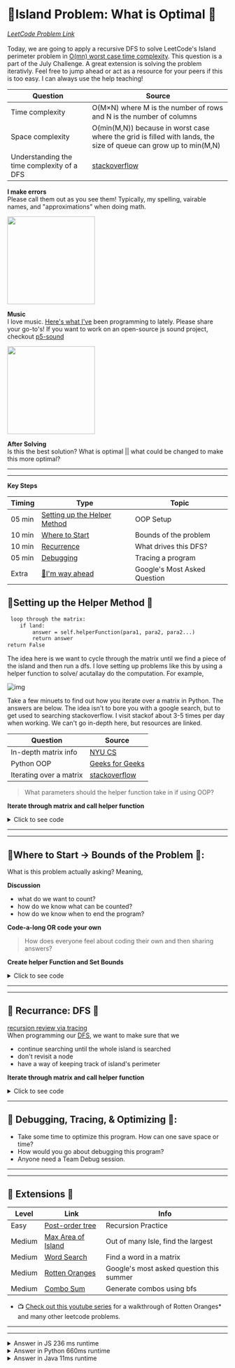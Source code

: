 # 🌴Island Problem: What is Optimal 🌴

*[LeetCode Problem Link](https://leetcode.com/problems/island-perimeter/)*<br><br>
Today, we are going to apply a recursive DFS to solve LeetCode's Island perimeter problem in [O(mn) worst case time complexity](https://ocw.mit.edu/courses/electrical-engineering-and-computer-science/6-0001-introduction-to-computer-science-and-programming-in-python-fall-2016/lecture-videos/lecture-10-understanding-program-efficiency-part-1/). This question is a part of the July Challenge. A great extension is solving the problem iterativly. Feel free to jump ahead or act as a resource for your peers if this is too easy. I can always use the help teaching!

| Question | Source                      |
|--------------------------------------------|------------------------------------------------------------------------------------------------------------------|
| Time complexity                            | O(M×N) where M is the number of rows and N is the number of columns                                              |
| Space complexity                           | O(min(M,N)) because in worst case where the grid is filled with lands, the size of queue can grow up to min(M,N) |
| Understanding the time complexity of a DFS | [stackoverflow](https://stackoverflow.com/questions/34816910/complexity-of-a-recursive-dfs)                      |

**I make errors**<br>
Please call them out as you see them! Typically, my spelling, vairable names, and "approximations" when doing math.

<img src='https://media.giphy.com/media/mq5y2jHRCAqMo/giphy.gif' height='200'>

**Music**<br>
I love music.
[Here's what I've](https://www.youtube.com/watch?v=-UaZDpF3bS0) been programming to lately. Please share your go-to's! If you want to work on an open-source js sound project, checkout [p5-sound](https://github.com/processing/p5.js-sound)

<img src='https://media.giphy.com/media/UT5C4hCvmlSzJ7QeQy/giphy.gif' height="200">

**After Solving**<br>
Is this the best solution? What is optimal || what could be changed to make this more optimal?

---
---

**Key Steps**

| Timing | Type | Topic |
| --- | --- | --- |
| 05 min | [Setting up the Helper Method](#opening) |OOP Setup  |
| 10 min | [Where to Start](#codealong1)  | Bounds of the problem|
| 10 min | [Recurrence](#dfs)  | What drives this DFS?|
| 05 min | [Debugging](#debugging) |Tracing a program |
| Extra  | [🥱I'm way ahead](#extension) | Google's Most Asked Question |


<a name="opening"></a>
##  🌱Setting up the Helper Method 🌱

```txt
 loop through the matrix:
    if land:
        answer = self.helperFunction(para1, para2, para2...)
        return answer
return False
```

The idea here is we want to cycle through the matrix until we find a piece of the island and then run a dfs. I love setting up problems like this by using a helper function to solve/ acutallay do the computation. For example,


![img](https://img.c4learn.com/2012/04/Multi-Dimensional-Array-in-C-Programming.gif)


Take a few minuets to find out how you iterate over a matrix in Python. The answers are below. The idea isn't to bore you with a google search, but to get used to searching stackoverflow. I visit stackof about 3-5 times per day when working. We can't go in-depth here, but resources are linked.

| Question                | Source                                                                                                   |
|-------------------------|----------------------------------------------------------------------------------------------------------|
| In-depth matrix info    | [NYU CS](https://cs.nyu.edu/courses/fall16/CSCI-UA.0101-004/resources/lecture12.pdf)                     |
| Python OOP              | [Geeks for Geeks](https://www.w3schools.com/python/python_classes.asp)                                   |
| Iterating over a matrix | [stackoverflow](https://stackoverflow.com/questions/16548668/iterating-over-a-2-dimensional-python-list) |


> What parameters should the helper function take in if using OOP?


**Iterate through matrix and call helper function**

  <details>
    <summary>Click to see code</summary>

```python
def islandPerimeter(self, grid: List[List[int]]) -> int:
    for i in range(len(grid)):
        for j in range(len(grid[0])):
            if grid[i][j] == 1:
                # calling our helper function
                # saving result of function in var p
                p = self.dfs(grid, i, j)
                    return p
    return 0 # if we go through the matrix without finding an island
```
  </details>


---
---

<a name="codealong1"></a>

## 🤔Where to Start -> Bounds of the Problem 🤔:
What is this problem actually asking? Meaning,

**Discussion**
- what do we want to count?
- how do we know what can be counted?
- how do we know when to end the program?

**Code-a-long OR code your own**<br>
> How does everyone feel about coding their own and then sharing answers?

**Create helper Function and Set Bounds**

  <details>
    <summary>Click to see code</summary>

```python
def dfs(self, grid, i, j):
        # out of bounds add 1
        if i < 0 or i > len(grid)-1 or j < 0 or j > len(grid[0])-1:
            return 1
        # if 0 add 1
        # we are counting 0's not 1's b/c that's the perimeter
        elif grid[i][j] == 0:
            return 1
        # if visited terminate search branch
        elif grid[i][j] == -1:
            return 0
        else:
            # recursive call(s) here
```
  </details>

---
---
<a name="dfs"></a>

## 🚀 Recurrance: DFS 🚀
[recursion review via tracing](https://www.youtube.com/watch?v=B3U6LExgevE)<br>
When programming our [DFS](https://medium.com/basecs/deep-dive-through-a-graph-dfs-traversal-8177df5d0f13), we want to make sure that we

- continue searching until the whole island is searched
- don't revisit a node
- have a way of keeping track of island's perimeter


**Iterate through matrix and call helper function**

  <details>
    <summary>Click to see code</summary>

```python
def dfs(self, grid, i, j):
        # out of bounds add 1
        if i < 0 or i > len(grid)-1 or j < 0 or j > len(grid[0])-1:
            return 1
        # if 0 add 1
        # we are counting 0's not 1's b/c that's the perimeter
        elif grid[i][j] == 0:
            return 1
        # if visited terminate search branch
        elif grid[i][j] == -1:
            return 0
        else:
            # recursive call(s) here
             # mark location as visited
            grid[i][j] = -1
            down = self.dfs(grid, i+1,j)
            up = self.dfs(grid, i-1, j)
            right = self.dfs(grid, i, j+1)
            left = self.dfs(grid, i, j-1)
            return down + up + right + left
```
  </details>


---
<a name="debugging"></a>

## 🐛 Debugging, Tracing, & Optimizing 🐛:

- Take some time to optimize this program. How can one save space or time?
- How would you go about debugging this program?
- Anyone need a Team Debug session.

---
---
<a name="extension"></a>

## 💪 Extensions 💪
| Level  | Link                                                                    | Info                                     |
|--------|-------------------------------------------------------------------------|------------------------------------------|
| Easy   | [Post-order tree](https://leetcode.com/problems/n-ary-tree-postorder-traversal/)| Recursion Practice               |
| Medium | [Max Area of Island](https://leetcode.com/problems/max-area-of-island/) | Out of many Isle, find the largest       |
| Medium | [Word Search](https://leetcode.com/problems/word-search/)               | Find a word in a matrix                  |
| Medium | [Rotten Oranges](https://leetcode.com/problems/rotting-oranges/)        | Google's most asked question this summer |
| Medium | [Combo Sum](https://leetcode.com/problems/combination-sum/)             | Generate combos using bfs                |


* 📺 [Check out this youtube series](https://www.youtube.com/watch?v=TzoDDOj60zE) for a walkthrough of Rotten Oranges* and many other leetcode problems.

---
---

<details>
    <summary>Answer in JS 236 ms runtime</summary>

```js
/**
 * @param {number[][]} grid
 * @return {number}
 */
var islandPerimeter = function(grid) {
    for(i = 0; i < grid.length; i++){
        for(j = 0; j < grid[i].length; j++){
            if (grid[i][j] == 1){
                p = dfs(grid, i, j);
                return p;
            }
        }
    }
    return 0;
};

var dfs = function (grid, i, j){
    if (0 > i || i >= grid.length || 0 > j || j >= grid[0].length){
        return 1;
    }
    if (grid[i][j]==0){
        return 1;
    }
    
    if (grid[i][j] == 1){
        grid[i][j] = -1;
        return dfs(grid, i+1, j) + dfs(grid, i-1, j) + dfs(grid, i, j+1) + dfs(grid, i, j-1);
    }
    return 0;
}
```
  </details>

<details>
    <summary>Answer in Python 660ms runtime</summary>

```python3
class Solution:
    def islandPerimeter(self, grid: List[List[int]]) -> int:
        for x in range(len(grid)):
            for y in range(len(grid[0])):
                if grid[x][y] == 1:
                    p = self.dfs(grid, x, y, 0)
                    return p
        return 0
    
    
    def dfs(self, grid, x, y, p):
        # out of bounds add 1
        if x < 0 or x > len(grid)-1 or y < 0 or y > len(grid[0])-1:
            return 1
        # if o add 1
        elif grid[x][y] == 0:
            return 1
        elif grid[x][y] == -1:
            return 0
        else:
            grid[x][y] = -1
            return  self.dfs(grid, x+1, y, 1) + self.dfs(grid, x-1, y, 1) + self.dfs(grid, x, y+1, 1) + self.dfs(grid, x, y-1, 1)
```
  </details>
  
<details>
    <summary>Answer in Java 11ms runtime </summary>

```java
class Solution {
    public int islandPerimeter(int[][] grid) {
        int count = 0;
        for(int i=0; i < grid.length; i++){
            for(int j=0; j < grid[i].length; j++){
                if(grid[i][j] == 1){
                    count = dfs(grid, i, j);
                    return count;
                }
            }
        }
        return count;
    }
    
    public int dfs(int[][] grid, int i, int j){
        // out of bounds return 1
        if (0 > i || i >= grid.length || 0 > j || j >= grid[0].length){
            return 1;
        }
        if (grid[i][j] == 0){
            return 1;
        }
        if (grid[i][j] == 1){
            grid[i][j] = -1;
            int d = dfs(grid, i+1, j);
            int u = dfs(grid, i-1, j);
            int l = dfs(grid, i, j-1);
            int r = dfs(grid, i, j+1);
            return d+u+l+r;
        }
        return 0;
    }
}
```
  </details>
